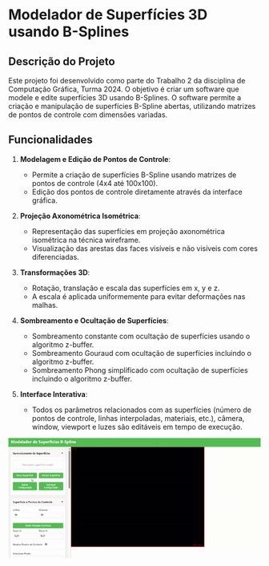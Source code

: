 # Modelador de Superfícies 3D usando B-Splines

## Descrição do Projeto

Este projeto foi desenvolvido como parte do Trabalho 2 da disciplina de Computação Gráfica, Turma 2024. O objetivo é criar um software que modele e edite superfícies 3D usando B-Splines. O software permite a criação e manipulação de superfícies B-Spline abertas, utilizando matrizes de pontos de controle com dimensões variadas.

## Funcionalidades

1. **Modelagem e Edição de Pontos de Controle**:
   - Permite a criação de superfícies B-Spline usando matrizes de pontos de controle (4x4 até 100x100).
   - Edição dos pontos de controle diretamente através da interface gráfica.

2. **Projeção Axonométrica Isométrica**:
   - Representação das superfícies em projeção axonométrica isométrica na técnica wireframe.
   - Visualização das arestas das faces visíveis e não visíveis com cores diferenciadas.

3. **Transformações 3D**:
   - Rotação, translação e escala das superfícies em x, y e z.
   - A escala é aplicada uniformemente para evitar deformações nas malhas.

4. **Sombreamento e Ocultação de Superfícies**:
   - Sombreamento constante com ocultação de superfícies usando o algoritmo z-buffer.
   - Sombreamento Gouraud com ocultação de superfícies incluindo o algoritmo z-buffer.
   - Sombreamento Phong simplificado com ocultação de superfícies incluindo o algoritmo z-buffer.

5. **Interface Interativa**:
   - Todos os parâmetros relacionados com as superfícies (número de pontos de controle, linhas interpoladas, materiais, etc.), câmera, window, viewport e luzes são editáveis em tempo de execução.

![alt text](https://github.com/MaduhCrema/Modelador-de-Superficies-B-Splines/blob/master/GravaodeTela2025-05-05142534-ezgif.com-video-to-gif-converter.gif)
